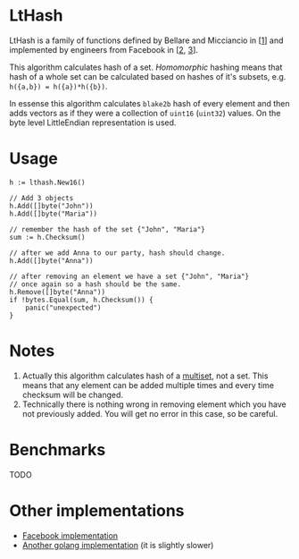 # LtHash

LtHash is a family of functions defined by Bellare and Micciancio in
[[1](https://cseweb.ucsd.edu/~daniele/papers/IncHash.pdf)] and implemented by engineers from Facebook in
[[2](https://eprint.iacr.org/2019/227.pdf),
[3](https://github.com/facebook/folly/tree/master/folly/experimental/crypto)].

This algorithm calculates hash of a set. _Homomorphic_ hashing means that hash of a whole set can be
calculated based on hashes of it's subsets, e.g. `h({a,b}) = h({a})*h({b})`.

In essense this algorithm calculates `blake2b` hash of every element and then adds vectors as if
they were a collection of `uint16` (`uint32`) values. On the byte level LittleEndian representation is used.


# Usage

```golang
h := lthash.New16()

// Add 3 objects
h.Add([]byte("John"))
h.Add([]byte("Maria"))

// remember the hash of the set {"John", "Maria"}
sum := h.Checksum()

// after we add Anna to our party, hash should change.
h.Add([]byte("Anna"))

// after removing an element we have a set {"John", "Maria"}
// once again so a hash should be the same.
h.Remove([]byte("Anna"))
if !bytes.Equal(sum, h.Checksum()) {
    panic("unexpected")
}
```

# Notes
1. Actually this algorithm calculates hash of a [multiset](https://en.wikipedia.org/wiki/Multiset),
not a set. This means that any element can be added multiple times
and every time checksum will be changed.
2. Technically there is nothing wrong in removing element which you have not previously added.
You will get no error in this case, so be careful.

# Benchmarks
TODO

# Other implementations
- [Facebook implementation](https://github.com/facebook/folly/tree/master/folly/experimental/crypto)
- [Another golang implementation](https://github.com/lukechampine/lthash) (it is slightly slower)
